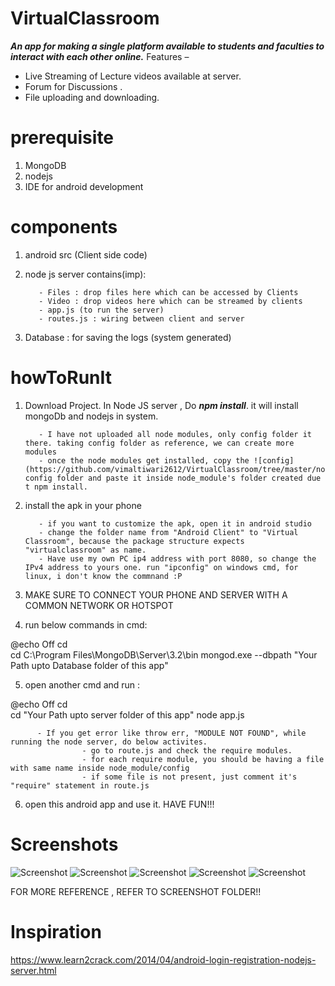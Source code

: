 # VirtualClassroom

***An app for making a single platform available to students and faculties to interact with each other online.***
Features –
- Live Streaming of Lecture videos available at server.
- Forum for Discussions .
- File uploading and downloading.

# prerequisite
1. MongoDB
2. nodejs
3. IDE for android development

# components
1. android src (Client side code)
2. node js server contains(imp):

          - Files : drop files here which can be accessed by Clients
          - Video : drop videos here which can be streamed by clients
          - app.js (to run the server)
          - routes.js : wiring between client and server
3. Database : for saving the logs (system generated)


# howToRunIt

1. Download Project. In Node JS server , Do ***npm install***. it will install mongoDb and nodejs in system.

          - I have not uploaded all node modules, only config folder it there. taking config folder as reference, we can create more modules
          - once the node modules get installed, copy the ![config](https://github.com/vimaltiwari2612/VirtualClassroom/tree/master/node%20JS%20Server/node_modules/config) config folder and paste it inside node_module's folder created due t npm install.
    
2. install the apk in your phone

          - if you want to customize the apk, open it in android studio
          - change the folder name from "Android Client" to "Virtual Classroom", because the package structure expects "virtualclassroom" as name.
          - Have use my own PC ip4 address with port 8080, so change the IPv4 address to yours one. run "ipconfig" on windows cmd, for linux, i don't know the commnand :P
          
3. MAKE SURE TO CONNECT YOUR PHONE AND SERVER WITH A COMMON NETWORK OR HOTSPOT
4. run below commands in cmd:
    
@echo Off
cd\
cd C:\Program Files\MongoDB\Server\3.2\bin
mongod.exe --dbpath "Your Path upto Database folder of this app"


5. open another cmd  and run :

@echo Off
cd\
cd "Your Path upto server folder of this app" 
node app.js

          - If you get error like throw err, "MODULE NOT FOUND", while running the node server, do below activites.
                    - go to route.js and check the require modules. 
                    - for each require module, you should be having a file with same name inside node_module/config
                    - if some file is not present, just comment it's "require" statement in route.js

6. open this android app and use it. HAVE FUN!!!

# Screenshots

![Screenshot](https://github.com/vimaltiwari2612/VirtualClassroom/blob/master/Screenshots/Screenshot_2016-05-14-09-23-18.png)
![Screenshot](https://github.com/vimaltiwari2612/VirtualClassroom/blob/master/Screenshots/Screenshot_2016-05-14-09-23-41.png)
![Screenshot](https://github.com/vimaltiwari2612/VirtualClassroom/blob/master/Screenshots/Screenshot_2016-05-14-09-24-15.png)
![Screenshot](https://github.com/vimaltiwari2612/VirtualClassroom/blob/master/Screenshots/Screenshot_2016-05-14-09-24-09.png)
![Screenshot](https://github.com/vimaltiwari2612/VirtualClassroom/blob/master/Screenshots/Screenshot_2016-05-14-09-25-04.png)

FOR MORE REFERENCE , REFER TO SCREENSHOT FOLDER!!

# Inspiration
https://www.learn2crack.com/2014/04/android-login-registration-nodejs-server.html 

